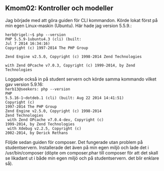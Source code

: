 Kmom02: Kontroller och modeller
------------------------------------
 
Jag började med att göra guiden för CLI kommandon. Körde lokat först på min egen Linux-maskin (Ubuntu). Här hade jag version 5.5.9.:
<code>
<br/>herb@rigel:~$ php --version
<br/>PHP 5.5.9-1ubuntu4.3 (cli) (built: Jul  7 2014 16:34:16)
<br/>Copyright (c) 1997-2014 The PHP Group
<br/>Zend Engine v2.5.0, Copyright (c) 1998-2014 Zend Technologies
<br/>    with Zend OPcache v7.0.3, Copyright (c) 1999-2014, by Zend Technologies
</code>

Loggade också in på student servern och körde samma kommando vilket gav version 5.9.16:
<code>
<br/>herb13@seekers: php --version
<br/>PHP 5.5.16-1~dotdeb.1 (cli) (built: Aug 22 2014 14:41:51)
<br/>Copyright (c) 1997-2014 The PHP Group
<br/>Zend Engine v2.5.0, Copyright (c) 1998-2014 Zend Technologies
<br/>    with Zend OPcache v7.0.4-dev, Copyright (c) 1999-2014, by Zend Technologies
<br/>    with Xdebug v2.2.5, Copyright (c) 2002-2014, by Derick Rethans
</code>

Följde sedan guiden för composer. Det fungerade utan problem på studentservern. Installerade det även på min egen miljö och lade det i /usr/bin/composer (döpte om composer.phar till composer för att det skall se likadant ut i både min egen miljö och på studentservern. det blir enklare så). 
